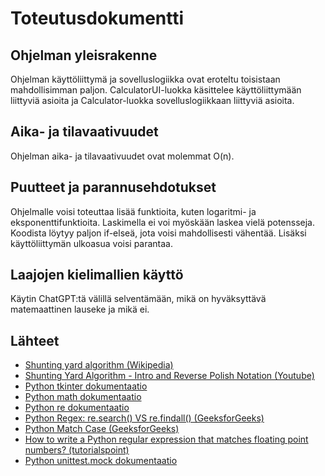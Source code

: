 # Toteutusdokumentti

## Ohjelman yleisrakenne

Ohjelman käyttöliittymä ja sovelluslogiikka ovat eroteltu toisistaan mahdollisimman paljon. CalculatorUI-luokka käsittelee käyttöliittymään liittyviä asioita ja Calculator-luokka sovelluslogiikkaan liittyviä asioita. 

## Aika- ja tilavaativuudet

Ohjelman aika- ja tilavaativuudet ovat molemmat O(n).

## Puutteet ja parannusehdotukset

Ohjelmalle voisi toteuttaa lisää funktioita, kuten logaritmi- ja eksponenttifunktioita. Laskimella ei voi myöskään laskea vielä potensseja. Koodista löytyy paljon if-elseä, jota voisi mahdollisesti vähentää. Lisäksi käyttöliittymän ulkoasua voisi parantaa.

## Laajojen kielimallien käyttö

Käytin ChatGPT:tä välillä selventämään, mikä on hyväksyttävä matemaattinen lauseke ja mikä ei. 

## Lähteet

- [Shunting yard algorithm (Wikipedia)](https://en.wikipedia.org/wiki/Shunting_yard_algorithm)
- [Shunting Yard Algorithm - Intro and Reverse Polish Notation (Youtube)](https://www.youtube.com/watch?v=QzVVjboyb0s)
- [Python tkinter dokumentaatio](https://docs.python.org/3/library/tkinter.html)
- [Python math dokumentaatio](https://docs.python.org/3/library/math.html)
- [Python re dokumentaatio](https://docs.python.org/3/library/re.html)
- [Python Regex: re.search() VS re.findall() (GeeksforGeeks)](https://www.geeksforgeeks.org/python/python-regex-re-search-vs-re-findall/)
- [Python Match Case (GeeksforGeeks)](https://www.geeksforgeeks.org/python/python-match-case-statement/#match-case-statement-with-python-if-condition)
- [How to write a Python regular expression that matches floating point numbers? (tutorialspoint)](https://www.tutorialspoint.com/how-to-write-a-python-regular-expression-that-matches-floating-point-numbers)
- [Python unittest.mock dokumentaatio](https://docs.python.org/3/library/unittest.mock.html)
